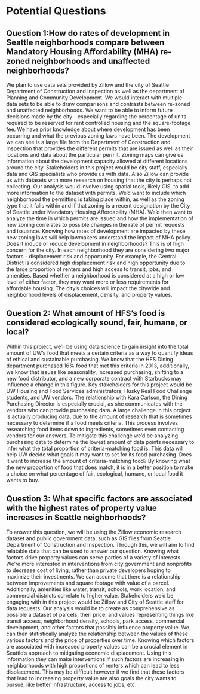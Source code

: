 # Potential Questions

## Question 1:How do rates of development in Seattle neighborhoods compare between Mandatory Housing Affordability (MHA) re-zoned neighborhoods and unaffected neighborhoods?

We plan to use data sets provided by Zillow and the city of Seattle Department of Construction and Inspection as well as the department of Planning and Community Development. We would interact with multiple data sets to be able to draw comparisons and contrasts between re-zoned and unaffected neighborhoods. We want to be able to inform future decisions made by the city - especially regarding the percentage of units required to be reserved for rent controlled housing and the square-footage fee.
We have prior knowledge about where development has been occurring and what the previous zoning laws have been. The development we can see is a large file from the Department of Construction and Inspection that provides the different permits that are issued as well as their locations and data about the particular permit. Zoning maps can give us information about the development capacity allowed at different locations around the city. Stakeholders in this project would be city staff, especially data and GIS specialists who provide us with data. Also Zillow can provide us with datasets with more research on housing that the city is perhaps not collecting.
Our analysis would involve using spatial tools, likely GIS, to add more information to the dataset with permits. We’d want to include which neighborhood the permitting is taking place within, as well as the zoning type that it falls within and if that zoning is a recent designation by the City of Seattle under Mandatory Housing Affordability (MHA). We’d then want to analyze the time in which permits are issued and how the implementation of new zoning correlates to possible changes in the rate of permit requests and issuance.
Knowing how rates of development are impacted by these new zoning laws will help lawmakers understand the impact of MHA policy. Does it induce or reduce development in neighborhoods? This is of high concern for the city. In each neighborhood they are considering two major factors - displacement risk and opportunity. For example, the Central District is considered high displacement risk and high opportunity due to the large proportion of renters and high access to transit, jobs, and amenities. Based whether a neighborhood is considered at a high or low level of either factor, they may want more or less requirements for affordable housing. The city’s choices will impact the citywide and neighborhood levels of displacement, density, and property values.
	
## Question 2: What amount of HFS’s food is considered ecologically sound, fair, humane, or local?

Within this project, we’ll be using data science to gain insight into the total amount of UW’s food that meets a certain criteria as a way to quantify ideas of ethical and sustainable purchasing. We know that the HFS Dining department purchased 16% food that met this criteria in 2013, additionally, we know that issues like seasonality, increased purchasing, shifting to a new food distributor, and a new corporate contract with Starbucks may influence a change in this figure. 
Key stakeholders for this project would be UW Housing and Food Services administrators, Husky Real Food Challenge students, and UW vendors. The relationship with Kara Carlson, the Dining Purchasing Director is especially crucial, as she communicates with the vendors who can provide purchasing data. 
A large challenge in this project is actually producing data, due to the amount of research that is sometimes necessary to determine if a food meets criteria. This process involves researching food items down to ingredients, sometimes even contacting vendors for our answers. To mitigate this challenge we’d be analyzing purchasing data to determine the lowest amount of data points necessary to infer what the total proportion of criteria-matching food is. 
This data will help UW decide what goals it may want to set for its food purchasing. Does it want to increase the amount of criteria-matching food? By knowing what the new proportion of food that does match, it is in a better position to make a choice on what percentage of fair, ecological, humane, or local food it wants to buy.


## Question 3: What specific factors are associated with the highest rates of property value increases in Seattle neighborhoods?

To answer this question, we will be using the Zillow economic research dataset and public government data, such as GIS files from Seattle Department of Construction and Inspection. Through this, we will aim to find relatable data that can be used to answer our question. Knowing what factors drive property values can serve parties of a variety of interests. We’re more interested in interventions from city government and nonprofits to decrease cost of living, rather than private developers hoping to maximize their investments.
We can assume that there is a relationship between improvements and square footage with value of a parcel. Additionally, amenities like water, transit, schools, work location, and commercial districts correlate to higher value. Stakeholders we’d be engaging with in this project would be Zillow and City of Seattle staff for data requests.
Our analysis would be to create as comprehensive as possible a dataset of parcels, their price, and values representing things like transit access, neighborhood density, schools, park access, commercial development, and other factors that possibly influence property value. We can then statistically analyze the relationship between the values of these various factors and the price of properties over time.
Knowing which factors are associated with  increased property values can be a crucial element in Seattle’s approach to mitigating economic displacement. Using this information they can make interventions if such factors are increasing in neighborhoods with high proportions of renters which can lead to less displacement. This may be difficult however if we find that these factors that lead to increasing property value are also goals the city wants to pursue, like better infrastructure, access to jobs, etc.
